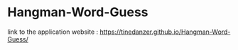 # Hangman-Word-Guess

link to the application website : https://tinedanzer.github.io/Hangman-Word-Guess/